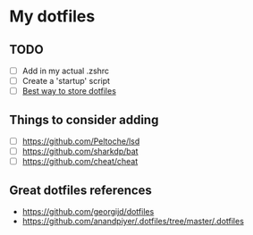 # My dotfiles

## TODO
- [ ] Add in my actual .zshrc
- [ ] Create a 'startup' script
- [ ] [Best way to store dotfiles](https://www.atlassian.com/git/tutorials/dotfiles)

## Things to consider adding
- [ ] https://github.com/Peltoche/lsd
- [ ] https://github.com/sharkdp/bat
- [ ] https://github.com/cheat/cheat

## Great dotfiles references
- https://github.com/georgijd/dotfiles
- https://github.com/anandpiyer/.dotfiles/tree/master/.dotfiles
